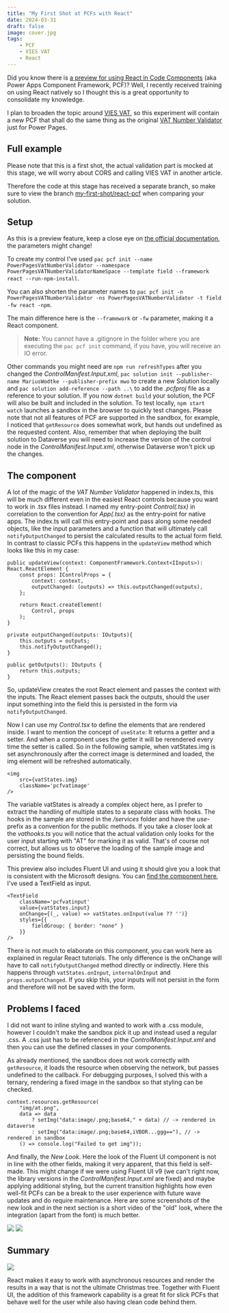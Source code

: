 ```yaml
---
title: "My First Shot at PCFs with React"
date: 2024-03-31
draft: false
image: cover.jpg
tags: 
    - PCF
    - VIES VAT
    - React
---
```


Did you know there is [a preview for using React in Code Components](https://learn.microsoft.com/en-us/power-apps/developer/component-framework/react-controls-platform-libraries) (aka Power Apps Component Framework, PCF)? Well, I recently received training on using React natively so I thought this is a great opportunity to consolidate my knowledge.

I plan to broaden the topic around [VIES VAT](/tags/vies-vat), so this experiment will contain a new PCF that shall do the same thing as the original [VAT Number Validator](https://pcf.gallery/vat-number-validator/) just for Power Pages. 

## Full example
Please note that this is a first shot, the actual validation part is mocked at this stage, we will worry about CORS and calling VIES VAT in another article. 

Therefore the code at this stage has received a separate branch, so make sure to view the branch [my-first-shot/react-pcf](https://github.com/Kunter-Bunt/PowerPagesVATNumberValidator/tree/my-first-shot/react-pcf) when comparing your solution.

## Setup
As this is a preview feature, keep a close eye on [the official documentation](https://learn.microsoft.com/en-us/power-apps/developer/component-framework/react-controls-platform-libraries), the parameters might change!

To create my control I've used
`pac pcf init --name PowerPagesVatNumberValidator --namespace PowerPagesVATNumberValidatorNameSpace --template field --framework react --run-npm-install`. 

You can also shorten the parameter names to 
`pac pcf init -n PowerPagesVATNumberValidator -ns PowerPagesVATNumberValidator -t field -fw react -npm`.

The main difference here is the `--framework` or `-fw` parameter, making it a React component.

> **Note:** You cannot have a .gitignore in the folder where you are executing the `pac pcf init` command, if you have, you will receive an IO error.

Other commands you might need are `npm run refreshTypes` after you changed the _ControlManifest.Input.xml_, `pac solution init --publisher-name MariusWodtke --publisher-prefix mwo` to create a new Solution locally and `pac solution add-reference --path ..\` to add the _.pcfproj_ file as a reference to your solution. If you now `dotnet build` your solution, the PCF will also be built and included in the solution. To test locally, `npm start watch` launches a sandbox in the browser to quickly test changes. Please note that not all features of PCF are supported in the sandbox, for example, I noticed that `getResource` does somewhat work, but hands out undefined as the requested content. Also, remember that when deploying the built solution to Dataverse you will need to increase the version of the control node in the _ControlManifest.Input.xml_, otherwise Dataverse won't pick up the changes.

## The component
A lot of the magic of the _VAT Number Validator_ happened in index.ts, this will be much different even in the easiest React controls because you want to work in .tsx files instead. I named my entry-point _Control(.tsx)_ in correlation to the convention for _App(.tsx)_ as the entry-point for native apps. The index.ts will call this entry-point and pass along some needed objects, like the input parameters and a function that will ultimately call `notifyOutputChanged` to persist the calculated results to the actual form field. In contrast to classic PCFs this happens in the `updateView` method which looks like this in my case:
```
public updateView(context: ComponentFramework.Context<IInputs>): React.ReactElement {
    const props: IControlProps = {
        context: context,
        outputChanged: (outputs) => this.outputChanged(outputs),
    };

    return React.createElement(
        Control, props
    );
}

private outputChanged(outputs: IOutputs){
    this.outputs = outputs;
    this.notifyOutputChanged();
}

public getOutputs(): IOutputs {
    return this.outputs;
}
```

So, updateView creates the root React element and passes the context with the inputs. The React element passes back the outputs, should the user input something into the field this is persisted in the form via `notifyOutputChanged`.

Now I can use my _Control.tsx_ to define the elements that are rendered inside. I want to mention the concept of `useState`: It returns a getter and a setter. And when a component uses the getter it will be rerendered every time the setter is called. So in the following sample, when vatStates.img is set asynchronously after the correct image is determined and loaded, the img element will be refreshed automatically.

```
<img 
    src={vatStates.img} 
    className='pcfvatimage'
/>
```

The variable vatStates is already a complex object here, as I prefer to extract the handling of multiple states to a separate class with hooks. The hooks in the sample are stored in the _/services_ folder and have the _use_-prefix as a convention for the public methods. If you take a closer look at the _vathooks.ts_ you will notice that the actual validation only looks for the user input starting with "AT" for marking it as valid. That's of course not correct, but allows us to observe the loading of the sample image and persisting the bound fields.

This preview also includes Fluent UI and using it should give you a look that is consistent with the Microsoft designs. You can [find the component here](https://developer.microsoft.com/en-us/fluentui#/controls/web), I've used a TextField as input.

```
<TextField 
    className='pcfvatinput' 
    value={vatStates.input} 
    onChange={(_, value) => vatStates.onInput(value ?? '')}
    styles={{
        fieldGroup: { border: "none" }
    }} 
/>
```

There is not much to elaborate on this component, you can work here as explained in regular React tutorials. The only difference is the onChange will have to call `notifyOutputChanged` method directly or indirectly. Here this happens through `vatStates.onInput`, `internalOnInput` and `props.outputChanged`. If you skip this, your inputs will not persist in the form and therefore will not be saved with the form.

## Problems I faced
I did not want to inline styling and wanted to work with a .css module, however I couldn't make the sandbox pick it up and instead used a regular .css. A .css just has to be referenced in the _ControlManifest.Input.xml_ and then you can use the defined classes in your components.

As already mentioned, the sandbox does not work correctly with `getResource`, it loads the resource when observing the network, but passes undefined to the callback. For debugging purposes, I solved this with a ternary, rendering a fixed image in the sandbox so that styling can be checked.
```
context.resources.getResource(
    "img/at.png",
    data => data
        ? setImg("data:image/.png;base64," + data) // -> rendered in dataverse
        : setImg("data:image/.png;base64,iVBOR...ggg=="), // -> rendered in sandbox
    () => console.log("Failed to get img"));
```

And finally, the _New Look_. Here the look of the Fluent UI component is not in line with the other fields, making it very apparent, that this field is self-made. This might change if we were using Fluent UI v9 (we can't right now, the library versions in the _ControlManifest.Input.xml_ are fixed) and maybe applying additional styling, but the current transition highlights how even well-fit PCFs can be a break to the user experience with future wave updates and do require maintenance. Here are some screenshots of the new look and in the next section is a short video of the "old" look, where the integration (apart from the font) is much better.

![](NewLook.jpg)
![](NewLookFocus.jpg)

## Summary

![](Result.gif)

React makes it easy to work with asynchronous resources and render the results in a way that is not the ultimate Christmas tree. Together with Fluent UI, the addition of this framework capability is a great fit for slick PCFs that behave well for the user while also having clean code behind them.  